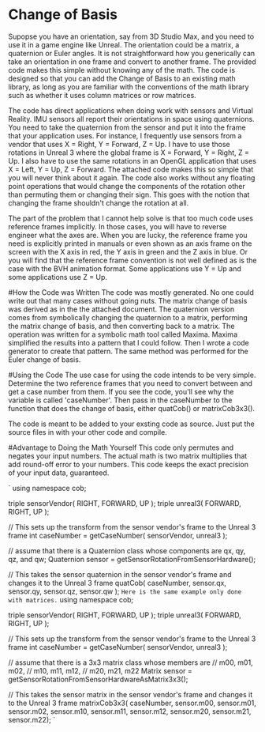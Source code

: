 # Change of Basis
Supopse you have an orientation, say from 3D Studio Max, and you need to use it in a game engine like Unreal. The orientation could be a matrix, a quaternion or Euler angles. It is not straightforward how you generically can take an orientation in one frame and convert to another frame. The provided code makes this simple without knowing any of the math. The code is designed so that you can add the Change of Basis to an existing math library, as long as you are familiar with the conventions of the math library such as whether it uses column matrices or row matrices.

The code has direct applications when doing work with sensors and Virtual Reality. IMU sensors all report their orientations in space using quaternions. You need to take the quaternion from the sensor and put it into the frame that your application uses. For instance, I frequently use sensors from a vendor that uses X = Right, Y = Forward, Z = Up. I have to use those rotations in Unreal 3 where the global frame is X = Forward, Y = Right, Z = Up. I also have to use the same rotations in an OpenGL application that uses X = Left, Y = Up, Z = Forward. The attached code makes this so simple that you will never think about it again. The code also works without any floating point operations that would change the components of the rotation other than permuting them or changing their sign. This goes with the notion that changing the frame shouldn't change the rotation at all.

The part of the problem that I cannot help solve is that too much code uses reference frames implicitly. In those cases, you will have to reverse engineer what the axes are. When you are lucky, the reference frame you need is explicitly printed in manuals or even shown as an axis frame on the screen with the X axis in red, the Y axis in green and the Z axis in blue. Or you will find that the reference frame convention is not well defined as is the case with the BVH animation format. Some applications use Y = Up and some applications use Z = Up.

#How the Code was Written
The code was mostly generated. No one could write out that many cases without going nuts. The matrix change of basis was derived as in the the attached document. The quaternion version comes from symbolically changing the quaternion to a matrix, performing the matrix change of basis, and then converting back to a matrix. The operation was written for a symbolic math tool called Maxima. Maxima simplified the results into a pattern that I could follow. Then I wrote a code generator to create that pattern. The same method was performed for the Euler change of basis.

#Using the Code
The use case for using the code intends to be very simple. Determine the two reference frames that you need to convert between and get a case number from them. If you see the code, you'll see why the variable is called 'caseNumber'. Then pass in the caseNumber to the function that does the change of basis, either quatCob() or matrixCob3x3().

The code is meant to be added to your exsting code as source. Just put the source files in with your other code and compile.

#Advantage to Doing the Math Yourself
This code only permutes and negates your input numbers. The actual math is two matrix multiplies that add round-off error to your numbers. This code keeps the exact precision of your input data, guaranteed.

`
using namespace cob;

triple sensorVendor( RIGHT, FORWARD, UP );
triple unreal3( FORWARD, RIGHT, UP );

// This sets up the transform from the sensor vendor's frame to the Unreal 3 frame
int caseNumber = getCaseNumber( sensorVendor, unreal3 );

// assume that there is a Quaternion class whose components are qx, qy, qz, and qw;
Quaternion sensor = getSensorRotationFromSensorHardware();

// This takes the sensor quaternion in the sensor vendor's frame and changes it to the Unreal 3 frame
quatCob( caseNumber, sensor.qx, sensor.qy, sensor.qz, sensor.qw );
`
Here is the same example only done with matrices.
`
using namespace cob;

triple sensorVendor( RIGHT, FORWARD, UP );
triple unreal3( FORWARD, RIGHT, UP );

// This sets up the transform from the sensor vendor's frame to the Unreal 3 frame
int caseNumber = getCaseNumber( sensorVendor, unreal3 );

// assume that there is a 3x3 matrix class whose members are
// m00, m01, m02,
// m10, m11, m12,
// m20, m21, m22
Matrix sensor = getSensorRotationFromSensorHardwareAsMatrix3x3();

// This takes the sensor matrix in the sensor vendor's frame and changes it to the Unreal 3 frame
matrixCob3x3( caseNumber,
    sensor.m00, sensor.m01, sensor.m02,
    sensor.m10, sensor.m11, sensor.m12,
    sensor.m20, sensor.m21, sensor.m22);
`